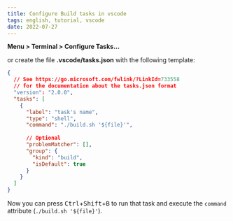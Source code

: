 ```yaml
---
title: Configure Build tasks in vscode
tags: english, tutorial, vscode
date: 2022-07-27
---
```


**Menu > Terminal > Configure Tasks...**

or create the file **.vscode/tasks.json** with the following template:

```json
{
  // See https://go.microsoft.com/fwlink/?LinkId=733558
  // for the documentation about the tasks.json format
  "version": "2.0.0",
  "tasks": [
    {
      "label": "task's name",
      "type": "shell",
      "command": "./build.sh '${file}'",
      
      // Optional
      "problemMatcher": [],
      "group": {
        "kind": "build",
        "isDefault": true
      }
    }
  ]
}
```

Now you can press <kbd>Ctrl</kbd>+<kbd>Shift</kbd>+<kbd>B</kbd> to run that task and execute the `command` attribute (`./build.sh '${file}'`).
